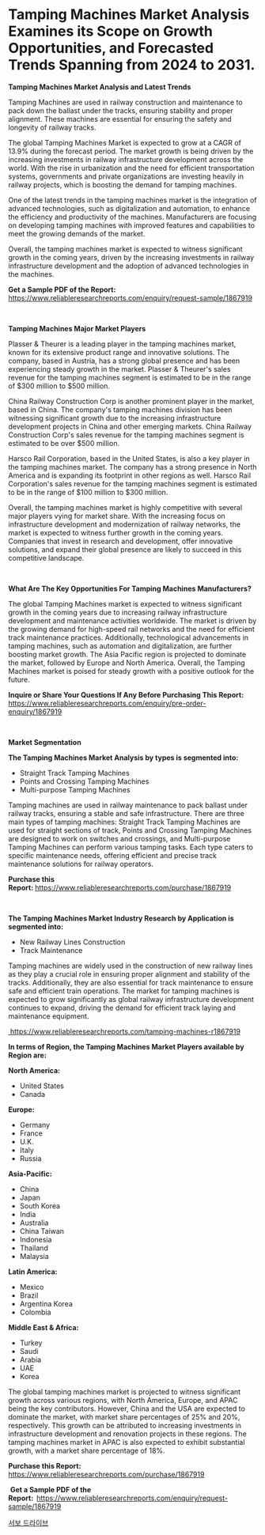 <p><h1>Tamping Machines Market Analysis Examines its Scope on Growth Opportunities, and Forecasted Trends Spanning from 2024 to 2031.</h1></p><p><strong>Tamping Machines Market Analysis and Latest Trends</strong></p>
<p><p>Tamping Machines are used in railway construction and maintenance to pack down the ballast under the tracks, ensuring stability and proper alignment. These machines are essential for ensuring the safety and longevity of railway tracks.</p><p>The global Tamping Machines Market is expected to grow at a CAGR of 13.9% during the forecast period. The market growth is being driven by the increasing investments in railway infrastructure development across the world. With the rise in urbanization and the need for efficient transportation systems, governments and private organizations are investing heavily in railway projects, which is boosting the demand for tamping machines.</p><p>One of the latest trends in the tamping machines market is the integration of advanced technologies, such as digitalization and automation, to enhance the efficiency and productivity of the machines. Manufacturers are focusing on developing tamping machines with improved features and capabilities to meet the growing demands of the market.</p><p>Overall, the tamping machines market is expected to witness significant growth in the coming years, driven by the increasing investments in railway infrastructure development and the adoption of advanced technologies in the machines.</p></p>
<p><strong>Get a Sample PDF of the Report:&nbsp;</strong> <a href="https://www.reliableresearchreports.com/enquiry/request-sample/1867919">https://www.reliableresearchreports.com/enquiry/request-sample/1867919</a></p>
<p>&nbsp;</p>
<p><strong>Tamping Machines Major Market Players</strong></p>
<p><p>Plasser & Theurer is a leading player in the tamping machines market, known for its extensive product range and innovative solutions. The company, based in Austria, has a strong global presence and has been experiencing steady growth in the market. Plasser & Theurer's sales revenue for the tamping machines segment is estimated to be in the range of $300 million to $500 million.</p><p>China Railway Construction Corp is another prominent player in the market, based in China. The company's tamping machines division has been witnessing significant growth due to the increasing infrastructure development projects in China and other emerging markets. China Railway Construction Corp's sales revenue for the tamping machines segment is estimated to be over $500 million.</p><p>Harsco Rail Corporation, based in the United States, is also a key player in the tamping machines market. The company has a strong presence in North America and is expanding its footprint in other regions as well. Harsco Rail Corporation's sales revenue for the tamping machines segment is estimated to be in the range of $100 million to $300 million.</p><p>Overall, the tamping machines market is highly competitive with several major players vying for market share. With the increasing focus on infrastructure development and modernization of railway networks, the market is expected to witness further growth in the coming years. Companies that invest in research and development, offer innovative solutions, and expand their global presence are likely to succeed in this competitive landscape.</p></p>
<p>&nbsp;</p>
<p><strong>What Are The Key Opportunities For Tamping Machines Manufacturers?</strong></p>
<p><p>The global Tamping Machines market is expected to witness significant growth in the coming years due to increasing railway infrastructure development and maintenance activities worldwide. The market is driven by the growing demand for high-speed rail networks and the need for efficient track maintenance practices. Additionally, technological advancements in tamping machines, such as automation and digitalization, are further boosting market growth. The Asia Pacific region is projected to dominate the market, followed by Europe and North America. Overall, the Tamping Machines market is poised for steady growth with a positive outlook for the future.</p></p>
<p><strong>Inquire or Share Your Questions If Any Before Purchasing This Report:</strong> <a href="https://www.reliableresearchreports.com/enquiry/pre-order-enquiry/1867919">https://www.reliableresearchreports.com/enquiry/pre-order-enquiry/1867919</a></p>
<p>&nbsp;</p>
<p><strong>Market Segmentation</strong></p>
<p><strong>The Tamping Machines Market Analysis by types is segmented into:</strong></p>
<p><ul><li>Straight Track Tamping Machines</li><li>Points and Crossing Tamping Machines</li><li>Multi-purpose Tamping Machines</li></ul></p>
<p><p>Tamping machines are used in railway maintenance to pack ballast under railway tracks, ensuring a stable and safe infrastructure. There are three main types of tamping machines: Straight Track Tamping Machines are used for straight sections of track, Points and Crossing Tamping Machines are designed to work on switches and crossings, and Multi-purpose Tamping Machines can perform various tamping tasks. Each type caters to specific maintenance needs, offering efficient and precise track maintenance solutions for railway operators.</p></p>
<p><strong>Purchase this Report:&nbsp;</strong><a href="https://www.reliableresearchreports.com/purchase/1867919">https://www.reliableresearchreports.com/purchase/1867919</a></p>
<p>&nbsp;</p>
<p><strong>The Tamping Machines Market Industry Research by Application is segmented into:</strong></p>
<p><ul><li>New Railway Lines Construction</li><li>Track Maintenance</li></ul></p>
<p><p>Tamping machines are widely used in the construction of new railway lines as they play a crucial role in ensuring proper alignment and stability of the tracks. Additionally, they are also essential for track maintenance to ensure safe and efficient train operations. The market for tamping machines is expected to grow significantly as global railway infrastructure development continues to expand, driving the demand for efficient track laying and maintenance equipment.</p></p>
<p><a href="https://www.reliableresearchreports.com/tamping-machines-r1867919">&nbsp;https://www.reliableresearchreports.com/tamping-machines-r1867919</a></p>
<p><strong>In terms of Region, the Tamping Machines Market Players available by Region are:</strong></p>
<p>
    <p> <strong> North America: </strong>
        <ul>
            <li>United States</li>
            <li>Canada</li>
        </ul>
        </p> 
    <p> <strong> Europe: </strong>
        <ul>
            <li>Germany</li>
            <li>France</li>
            <li>U.K.</li>
            <li>Italy</li>
            <li>Russia</li>
        </ul>
        </p> 
    <p> <strong> Asia-Pacific: </strong>
        <ul>
            <li>China</li>
            <li>Japan</li>
            <li>South Korea</li>
            <li>India</li>
            <li>Australia</li>
            <li>China Taiwan</li>
            <li>Indonesia</li>
            <li>Thailand</li>
            <li>Malaysia</li>
        </ul>
        </p> 
    <p> <strong> Latin America: </strong>
        <ul>
            <li>Mexico</li>
            <li>Brazil</li>
            <li>Argentina Korea</li>
            <li>Colombia</li>
        </ul>
        </p> 
    <p> <strong> Middle East & Africa: </strong>
        <ul>
            <li>Turkey</li>
            <li>Saudi</li>
            <li>Arabia</li>
            <li>UAE</li>
            <li>Korea</li>
        </ul>
    </p>
    </p>
<p><p>The global tamping machines market is projected to witness significant growth across various regions, with North America, Europe, and APAC being the key contributors. However, China and the USA are expected to dominate the market, with market share percentages of 25% and 20%, respectively. This growth can be attributed to increasing investments in infrastructure development and renovation projects in these regions. The tamping machines market in APAC is also expected to exhibit substantial growth, with a market share percentage of 18%.</p></p>
<p><strong>Purchase this Report: </strong><a href="https://www.reliableresearchreports.com/purchase/1867919">https://www.reliableresearchreports.com/purchase/1867919</a></p>
<p>&nbsp;<strong>Get a Sample PDF of the Report:&nbsp;&nbsp;</strong><a href="https://www.reliableresearchreports.com/enquiry/request-sample/1867919">https://www.reliableresearchreports.com/enquiry/request-sample/1867919</a></p>
<p><strong></strong></p>
<p><p><a href="https://medium.com/@lottierunte44/%EC%84%9C%EB%B3%B4-%EB%93%9C%EB%9D%BC%EC%9D%B4%EB%B8%8C-%EC%8B%9C%EC%9E%A5-%EC%97%B0%EA%B5%AC-%EB%B3%B4%EA%B3%A0%EC%84%9C-%EA%B7%B8-%EC%97%AD%EC%82%AC-%EB%B0%8F-2024%EB%85%84%EB%B6%80%ED%84%B0-2031%EB%85%84%EA%B9%8C%EC%A7%80%EC%9D%98-%EC%98%88%EC%B8%A1-44f1ac5b87bc">서보 드라이브</a></p></p>